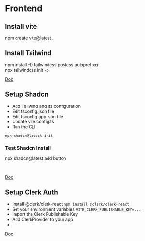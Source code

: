 # Frontend

## Install vite

npm create vite@latest .

## Install Tailwind

npm install -D tailwindcss postcss autoprefixer
<br/>
npx tailwindcss init -p
<br/>

[Doc](https://tailwindcss.com/docs/guides/vite)

## Setup Shadcn

- Add Tailwind and its configuration
- Edit tsconfig.json file
- Edit tsconfig.app.json file
- Update vite.config.ts
- Run the CLI
```shell
npx shadcn@latest init
```
### Test Shadcn Install
npx shadcn@latest add button
<br/>


<br/>

[Doc](https://ui.shadcn.com/docs/installation/vite)

## Setup Clerk Auth

- Install @clerk/clerk-react
```npm install @clerk/clerk-react```
- Set your environment variables
```VITE_CLERK_PUBLISHABLE_KEY=...```
- Import the Clerk Publishable Key
- Add ClerkProvider to your app
-

[Doc](https://dashboard.clerk.com/apps/app_2pg2Cpsn8h6Ihj0gcenvujcGxh6/instances/ins_2pg2CrENDJlhFlRqEGYK0vGfpaG)